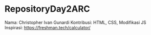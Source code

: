 # RepositoryDay2ARC
Nama: Christopher Ivan Gunardi
Kontribusi: HTML, CSS, Modifikasi JS
Inspirasi: https://freshman.tech/calculator/
